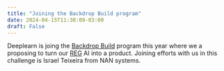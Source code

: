 ```yaml
---
title: "Joining the Backdrop Build program"
date: 2024-04-15T11:38:09-03:00
draft: False
---
```


Deeplearn is joing the [Backdrop Build](https://backdropbuild.com) program this year where we a proposing to turn our [REG](/blog/reg.md) AI into a product. Joining efforts with us in this challenge is Israel Teixeira from NAN systems.

